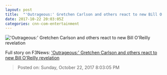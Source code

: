 ```yaml
---
layout: post
title:  "'Outrageous:' Gretchen Carlson and others react to new Bill O'Reilly revelation"
date: 2017-10-22 20:03:05Z
categories: cnn-com-entertainment
---
```


!['Outrageous:' Gretchen Carlson and others react to new Bill O'Reilly revelation](http://i2.cdn.turner.com/money/dam/assets/171022140928-gretchen-carlson-780x439.jpg)




Full story on F3News: ['Outrageous:' Gretchen Carlson and others react to new Bill O'Reilly revelation](http://www.f3nws.com/n/Zm2uHD)

> Posted on: Sunday, October 22, 2017 8:03:05 PM
